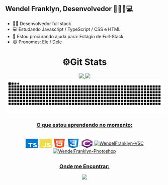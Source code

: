 ## Wendel Franklyn, Desenvolvedor 👨🏻‍💻💻

- 👨‍💻 Desenvolvedor full stack 
- 💻 Estudando Javascript / TypeScript / CSS e HTML
- 🤔 Estou procurando ajuda para: Estágio de Full-Stack
- 😄 Pronomes: Ele / Dele
##


<h1 align="center">⚙Git Stats</h1>
<div align="center">
<a href="https://github.com/WendelFranklyn">
  <img height="180em" src="https://github-readme-stats.vercel.app/api?username=WendelFranklyn&theme=tokyonight&rank_icon=github&card_width=300&show_icons=true&bg_color=90,000000,040449"  />
  <img height="180em" src="https://github-readme-stats.vercel.app/api/top-langs/?username=WendelFranklyn&theme=tokyonight&layout=compact&langs_count=7&bg_color=90,000000,040449"/>
</div>

  <!-- Snake -->
<div align="center">
<picture>
  <source media="(prefers-color-scheme: dark)" srcset="https://raw.githubusercontent.com/WendelFranklyn/WendelFranklyn/output/github-contribution-grid-snake-dark.svg">
  <source media="(prefers-color-scheme: light)" srcset="https://raw.githubusercontent.com/WendelFranklyn/WendelFranklyn/output/github-contribution-grid-snake.svg">
  <img alt="github contribution grid snake animation" src="https://raw.githubusercontent.com/WendelFranklyn/WendelFranklyn/output/github-contribution-grid-snake.svg">
</picture>
</div>
   
  <h3 align="center">O que estou aprendendo no momento:</h3>
  <div align="center" style="display: inline_block"><br>
   <img align="center" alt="WendelFranklyn-Ts" height="30" width="40" src="https://raw.githubusercontent.com/devicons/devicon/master/icons/typescript/typescript-plain.svg"> 
  <img align="center" alt="WendelFranklyn-Js" height="30" width="40" src="https://raw.githubusercontent.com/devicons/devicon/master/icons/javascript/javascript-plain.svg">
  <img align="center" alt="WendelFranklyn-HTML" height="30" width="40" src="https://raw.githubusercontent.com/devicons/devicon/master/icons/html5/html5-original.svg">
  <img align="center" alt="WendelFranklyn-CSS" height="30" width="40" src="https://raw.githubusercontent.com/devicons/devicon/master/icons/css3/css3-original.svg">
  <img align="center" alt="WendelFranklyn-Csharp" height="30" width="40" src="https://raw.githubusercontent.com/devicons/devicon/master/icons/csharp/csharp-original.svg">
  <img align="center" alt="WendelFranklyn-VSC" height="30" width="40" src="https://cdn.jsdelivr.net/gh/devicons/devicon/icons/vscode/vscode-original.svg">
  <img align="center" alt="WendelFranklyn-Photoshop" height="30" width="40" src="https://cdn.jsdelivr.net/gh/devicons/devicon/icons/photoshop/photoshop-plain.svg">
</div>

  
##
<h3 align="center">Onde me Encontrar:</h3>
  <div align="center">
   <a href = "https://www.linkedin.com/in/wendel-franklyn-77932b1a7" target="_blank"><img src="https://img.shields.io/badge/-LinkedIn-%230077b5?style=for-the-badge&logo=linkedin&logoColor=white" targe="_blank"></a>
  </div>




  
